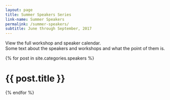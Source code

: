 ```yaml
---
layout: page
title: Summer Speakers Series
link-name: Summer Speakers
permalink: /summer-speakers/
subtitle: June through September, 2017
---
```



<div class="info-container grid-container">
  <div>View the full workshop and speaker calendar.</div>
  <div>Some text about the speakers and workshops and what the point of them is.</div>
</div>

{% for post in site.categories.speakers %}

<div class="grid-container">
<h1>{{ post.title }}</h1>
</div>


{% endfor %}

